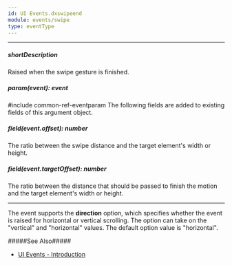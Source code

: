 ```yaml
---
id: UI Events.dxswipeend
module: events/swipe
type: eventType
---
```

---
##### shortDescription
Raised when the swipe gesture is finished.

##### param(event): event
#include common-ref-eventparam The following fields are added to existing fields of this argument object.

##### field(event.offset): number
The ratio between the swipe distance and the target element's width or height.

##### field(event.targetOffset): number
The ratio between the distance that should be passed to finish the motion and the target element's width or height.

---
The event supports the **direction** option, which specifies whether the event is raised for horizontal or vertical scrolling. The option can take on the "vertical" and "horizontal" values. The default option value is "horizontal".

#####See Also#####
- [UI Events - Introduction](/api-reference/10%20UI%20Widgets/UI%20Events '/Documentation/ApiReference/UI_Components/UI_Events/')
